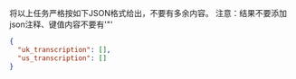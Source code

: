 将以上任务严格按如下JSON格式给出，不要有多余内容。
注意：结果不要添加json注释、键值内容不要有'"'

```json
{
  "uk_transcription": [],
  "us_transcription": []
}
```